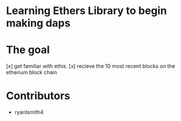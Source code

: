 # Learning Ethers Library to begin making daps

# The goal 
[x] get familiar with ethis.
[x] recieve the 10 most recent blocks on the etherium block chain

# Contributors 
- ryanlsmith4